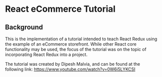 # React eCommerce Tutorial

## Background

This is the implementation of a tutorial intended to teach React Redux using the example of an eCommerce storefront. 
While other React core functionality may be used, the focus of the tutorial was on the topic of incorporating React Redux into a project.

The tutorial was created by Dipesh Malvia, and can be found at the following link:
https://www.youtube.com/watch?v=0W6i5LYKCSI

